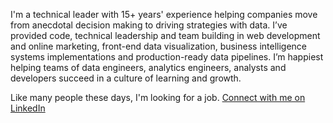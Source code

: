 I'm  a technical leader with 15+ years' experience helping companies move from anecdotal decision making to driving strategies with data. I’ve provided code, technical leadership and team building in web development and online marketing, front-end data visualization, business intelligence systems implementations and production-ready data pipelines. I’m happiest helping teams of data engineers, analytics engineers, analysts and developers succeed in a culture of learning and growth. 

Like many people these days, I'm looking for a job. [Connect with me on LinkedIn](https://www.linkedin.com/in/bellmartin/)
